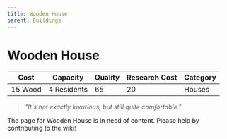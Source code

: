 ```yaml
---
title: Wooden House
parent: Buildings
---
```

# Wooden House

<table>
<thead>
	<tr>
	<th>Cost</th>
	<th>Capacity</th>
	<th>
		Quality
	</th>
	<th>Research Cost</th>
	<th>Category</th>
	</tr>
</thead>
<tbody>
	<tr>
	<td>
		15 Wood
	</td>
	<td>
		4 Residents
	</td>
	<td>
		65
	</td>
	<td>
		20
	</td>
	<td>
		Houses
	</td>
	</tr>
</tbody>
</table>

> *"It's not exactly luxurious, but still quite comfortable."*

The page for Wooden House is in need of content. Please help by contributing to the wiki!
